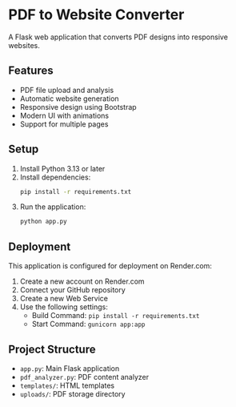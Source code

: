 # PDF to Website Converter

A Flask web application that converts PDF designs into responsive websites.

## Features
- PDF file upload and analysis
- Automatic website generation
- Responsive design using Bootstrap
- Modern UI with animations
- Support for multiple pages

## Setup
1. Install Python 3.13 or later
2. Install dependencies:
   ```bash
   pip install -r requirements.txt
   ```
3. Run the application:
   ```bash
   python app.py
   ```

## Deployment
This application is configured for deployment on Render.com:

1. Create a new account on Render.com
2. Connect your GitHub repository
3. Create a new Web Service
4. Use the following settings:
   - Build Command: `pip install -r requirements.txt`
   - Start Command: `gunicorn app:app`

## Project Structure
- `app.py`: Main Flask application
- `pdf_analyzer.py`: PDF content analyzer
- `templates/`: HTML templates
- `uploads/`: PDF storage directory

